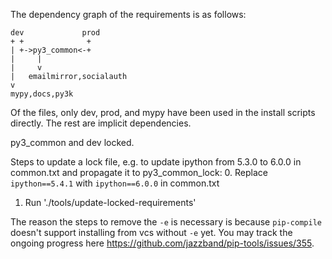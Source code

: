 The dependency graph of the requirements is as follows:

```
dev             prod
+ +              +
| +->py3_common<-+
|     |
|     v
|   emailmirror,socialauth
v
mypy,docs,py3k
```

Of the files, only dev, prod, and mypy have been used in the install
scripts directly. The rest are implicit dependencies.

py3_common and dev locked.

Steps to update a lock file, e.g. to update ipython from 5.3.0 to 6.0.0 in
common.txt and propagate it to py3_common_lock:
0. Replace `ipython==5.4.1` with `ipython==6.0.0` in common.txt
1. Run './tools/update-locked-requirements'

The reason the steps to remove the `-e` is necessary is because `pip-compile`
doesn't support installing from vcs without `-e` yet.
You may track the ongoing progress here https://github.com/jazzband/pip-tools/issues/355.
